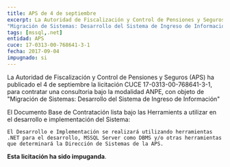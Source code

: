 ```yaml
---
title: APS de 4 de septiembre
excerpt: La Autoridad de Fiscalización y Control de Pensiones y Seguros (APS) ha publicado el 4 de septiembre la licitación CUCE 17-0313-00-768641-3-1, para contratar una consultoria bajo la modalidad ANPE, con objeto de
"Migración de Sistemas: Desarrollo del Sistema de Ingreso de Información"
tags: [mssql,.net]
entidad: APS
cuce: 17-0313-00-768641-3-1
fecha: 2017-09-04
impugnado: si
---
```


La Autoridad de Fiscalización y Control de Pensiones y Seguros (APS) ha
publicado el 4 de septiembre la licitación CUCE 17-0313-00-768641-3-1,
para contratar una consultoria bajo la modalidad ANPE, con objeto de
"Migración de Sistemas: Desarrollo del Sistema de Ingreso de
Información"

El Documento Base de Contratación lista bajo las Herramients a utilizar
en el desarrollo e implementación del Sistema:

    El Desarrollo e Implementación se realizará utilizando herramientas
    .NET para el desarrollo, MSSQL Server como DBMS y/o otras herramientas
    que determinará la Dirección de Sistemas de la APS.

**Esta licitación ha sido impuganda**.
